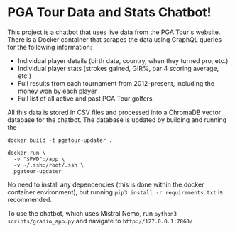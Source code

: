 # PGA Tour Data and Stats Chatbot!

This project is a chatbot that uses live data from the PGA Tour's website. There is a Docker container that scrapes the data using GraphQL queries for the following information:

- Individual player details (birth date, country, when they turned pro, etc.)
- Individual player stats (strokes gained, GIR%, par 4 scoring average, etc.)
- Full results from each tournament from 2012-present, including the money won by each player
- Full list of all active and past PGA Tour golfers

All this data is stored in CSV files and processed into a ChromaDB vector database for the chatbot. The database is updated by building and running the 
```
docker build -t pgatour-updater .

docker run \
  -v "$PWD":/app \
  -v ~/.ssh:/root/.ssh \
  pgatour-updater
```

No need to install any dependencies (this is done within the docker container environment), but running ```pip3 install -r requirements.txt``` is recommended.

To use the chatbot, which uses Mistral Nemo, run ```python3 scripts/gradio_app.py``` and navigate to `http://127.0.0.1:7860/`